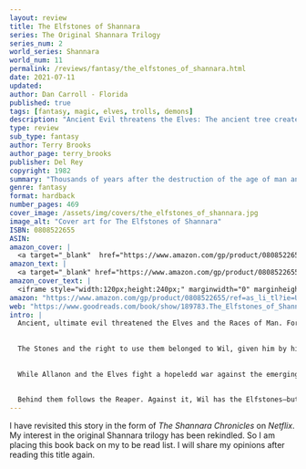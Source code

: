 ```yaml
---
layout: review
title: The Elfstones of Shannara
series: The Original Shannara Trilogy
series_num: 2
world_series: Shannara
world_num: 11
permalink: /reviews/fantasy/the_elfstones_of_shannara.html
date: 2021-07-11
updated: 
author: Dan Carroll - Florida
published: true
tags: [fantasy, magic, elves, trolls, demons]
description: "Ancient Evil threatens the Elves: The ancient tree created by long-lost Elven magic, is dying. When Wil Ohmsford is summoned to guard the Amberle on a perilous quest to gather a new seed for a new tree, he is faced with the Reaper, the most fearsome of all Demons. And Wil is without power to control them...."
type: review
sub_type: fantasy
author: Terry Brooks
author_page: terry_brooks
publisher: Del Rey
copyright: 1982
summary: "Thousands of years after the destruction of the age of man and science, new races and magic now rule the world, but an imminent danger threatens. A horde of evil Demons is beginning to escape and bring death upon the land. Only Wil Ohmsford, the last of the Shannara bloodline, has the power to guard the Elven Princess Amberle on a perilous quest to save the world, while the leader of the Demon force aims to stop their mission at any cost."
genre: fantasy
format: hardback
number_pages: 469
cover_image: /assets/img/covers/the_elfstones_of_shannara.jpg
image_alt: "Cover art for The Elfstones of Shannara"
ISBN: 0808522655
ASIN: 
amazon_cover: |
  <a target="_blank"  href="https://www.amazon.com/gp/product/0808522655/ref=as_li_tl?ie=UTF8&camp=1789&creative=9325&creativeASIN=0808522655&linkCode=as2&tag=floridan21-20&linkId=cd5077a6ae61e814c2aadce89b56364c"><img border="0" src="//ws-na.amazon-adsystem.com/widgets/q?_encoding=UTF8&MarketPlace=US&ASIN=0808522655&ServiceVersion=20070822&ID=AsinImage&WS=1&Format=_SL250_&tag=floridan21-20" ></a>
amazon_text: |
  <a target="_blank" href="https://www.amazon.com/gp/product/0808522655/ref=as_li_tl?ie=UTF8&camp=1789&creative=9325&creativeASIN=0808522655&linkCode=as2&tag=floridan21-20&linkId=5908a76b2f0746ecf23fc1ddf04d93e4">The Elfstones Of Shannara (Turtleback School &amp; Library Binding Edition) (The Sword of Shannara)</a>
amazon_cover_text: |
  <iframe style="width:120px;height:240px;" marginwidth="0" marginheight="0" scrolling="no" frameborder="0" src="//ws-na.amazon-adsystem.com/widgets/q?ServiceVersion=20070822&OneJS=1&Operation=GetAdHtml&MarketPlace=US&source=ac&ref=tf_til&ad_type=product_link&tracking_id=floridan21-20&marketplace=amazon&amp;region=US&placement=0808522655&asins=0808522655&linkId=cc05fe1de3fb5d621a7f8dff3188c885&show_border=false&link_opens_in_new_window=false&price_color=333333&title_color=0066c0&bg_color=ffffff"></iframe>
amazon: "https://www.amazon.com/gp/product/0808522655/ref=as_li_tl?ie=UTF8&tag=floridan21-20&camp=1789&creative=9325&linkCode=as2&creativeASIN=0808522655&linkId=0041ea82d9e3178e91e0107c35e24664"
web: "https://www.goodreads.com/book/show/189783.The_Elfstones_of_Shannara"
intro: |
  Ancient, ultimate evil threatened the Elves and the Races of Man. For the Ellcrys, the tree created by long-lost Eleven magic, was dying, loosing the spell of Forbidding that locked the hordes of ravening Demons away from Earth. Already the Reaper, most fearsome of Demons, was free. Only one source of protection was powerfil enough to stop it: *The Elfstones of Shannara*.
  
  
  The Stones and the right to use them belonged to Wil, given him by his grandfather Shea. And now Allanon, legendary Druid guardian of the Races, summoned him from his studies in Storlock to protect Amberle, the Elven girl who must carry a seed of the tree to the mysterious Bloodfire, life-source of earth, there to be quickened and to create a new Ellcrys.
  
  
  While Allanon and the Elves fight a hopeledd war against the emerging multitudes of Demons, Wil and Amberle plunge forward in a seemingly impossible quest for the Bloodfire. Before them lie unknown dangers, impassable barriers, and the savage Wilderun, from which none have ever escaped.
  
  
  Behind them follows the Reaper. Against it, Wil has the Elfstones–but he has lost all power to control them. Weaponless, he and Amberle watch as the shadow of the Reaper appears on the trail before them...
---
```


I have revisited this story in the form of *The Shannara Chronicles* on *Netflix*. My interest in the original Shannara trilogy has been rekindled. So I am placing this book back on my to be read list. I will share my opinions after reading this title again.
